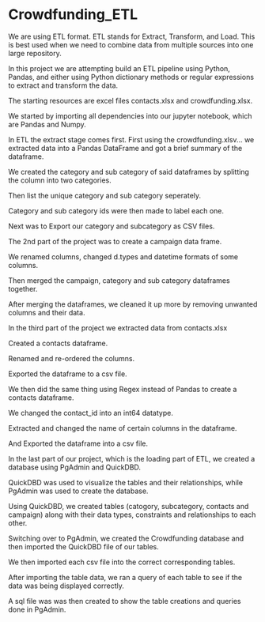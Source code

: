 # Crowdfunding_ETL
We are using ETL format. ETL stands for Extract, Transform, and Load. This is best used when we need to combine data from multiple sources into one large repository.

In this project we are attempting build an ETL pipeline using Python, Pandas, and either using Python dictionary methods or regular expressions to extract and transform the data.

The starting resources are excel files contacts.xlsx and crowdfunding.xlsx.

We started by importing all dependencies into our jupyter notebook, which are Pandas and Numpy.

In ETL the extract stage comes first. First using the crowdfunding.xlsv... we extracted data into a Pandas DataFrame and got a brief summary of the dataframe.

We created the category and sub category of said dataframes by splitting the column into two categories.

Then list the unique category and sub category seperately.

Category and sub category ids were then made to label each one.

Next was to Export our category and subcategory as CSV files.

The 2nd part of the project was to create a campaign data frame.

We renamed columns, changed d.types and datetime formats of some columns.

Then merged the campaign, category  and sub category dataframes together.

After merging the dataframes, we cleaned it up more by removing unwanted columns and their data.

In the third part of the project we extracted data from contacts.xlsx

Created a contacts dataframe.

Renamed and re-ordered the columns.

Exported the dataframe to a csv file.

We then did the same thing using Regex instead of Pandas to create a contacts dataframe.

We changed the contact_id into an int64 datatype.

Extracted and changed the name of certain columns in the dataframe.

And Exported the dataframe into a csv file.

In the last part of our project, which is the loading part of ETL, we created a database using PgAdmin and QuickDBD.

QuickDBD was used to visualize the tables and their relationships, while PgAdmin was used to create the database.

Using QuickDBD, we created tables (catogory, subcategory, contacts and campaign) along with their data types, constraints and relationships to each other.

Switching over to PgAdmin, we created the Crowdfunding database and then imported the QuickDBD file of our tables.

We then imported each csv file into the correct corresponding tables.

After importing the table data, we ran a query of each table to see if the data was being displayed correctly.

A sql file was was then created to show the table creations and queries done in PgAdmin.
